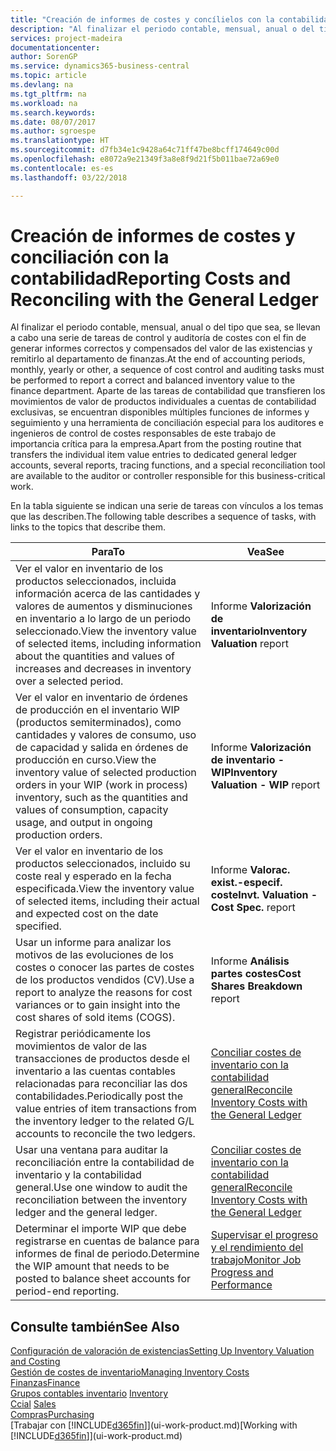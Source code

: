 ```yaml
---
title: "Creación de informes de costes y concílielos con la contabilidad | Documentos de Microsoft"
description: "Al finalizar el periodo contable, mensual, anual o del tipo que sea, se llevan a cabo una serie de tareas de control y auditoría de costes con el fin de generar informes correctos y compensados del valor de las existencias y remitirlo al departamento de finanzas. Aparte de las tareas de contabilidad que transfieren los movimientos de valor de productos individuales a cuentas de contabilidad exclusivas, se encuentran disponibles múltiples funciones de informes y seguimiento y una herramienta de conciliación especial para los auditores e ingenieros de control de costes responsables de este trabajo de importancia crítica para la empresa."
services: project-madeira
documentationcenter: 
author: SorenGP
ms.service: dynamics365-business-central
ms.topic: article
ms.devlang: na
ms.tgt_pltfrm: na
ms.workload: na
ms.search.keywords: 
ms.date: 08/07/2017
ms.author: sgroespe
ms.translationtype: HT
ms.sourcegitcommit: d7fb34e1c9428a64c71ff47be8bcff174649c00d
ms.openlocfilehash: e8072a9e21349f3a8e8f9d21f5b011bae72a69e0
ms.contentlocale: es-es
ms.lasthandoff: 03/22/2018

---
```

# <a name="reporting-costs-and-reconciling-with-the-general-ledger"></a><span data-ttu-id="45d23-104">Creación de informes de costes y conciliación con la contabilidad</span><span class="sxs-lookup"><span data-stu-id="45d23-104">Reporting Costs and Reconciling with the General Ledger</span></span>
<span data-ttu-id="45d23-105">Al finalizar el periodo contable, mensual, anual o del tipo que sea, se llevan a cabo una serie de tareas de control y auditoría de costes con el fin de generar informes correctos y compensados del valor de las existencias y remitirlo al departamento de finanzas.</span><span class="sxs-lookup"><span data-stu-id="45d23-105">At the end of accounting periods, monthly, yearly or other, a sequence of cost control and auditing tasks must be performed to report a correct and balanced inventory value to the finance department.</span></span> <span data-ttu-id="45d23-106">Aparte de las tareas de contabilidad que transfieren los movimientos de valor de productos individuales a cuentas de contabilidad exclusivas, se encuentran disponibles múltiples funciones de informes y seguimiento y una herramienta de conciliación especial para los auditores e ingenieros de control de costes responsables de este trabajo de importancia crítica para la empresa.</span><span class="sxs-lookup"><span data-stu-id="45d23-106">Apart from the posting routine that transfers the individual item value entries to dedicated general ledger accounts, several reports, tracing functions, and a special reconciliation tool are available to the auditor or controller responsible for this business-critical work.</span></span>  

 <span data-ttu-id="45d23-107">En la tabla siguiente se indican una serie de tareas con vínculos a los temas que las describen.</span><span class="sxs-lookup"><span data-stu-id="45d23-107">The following table describes a sequence of tasks, with links to the topics that describe them.</span></span>   

|<span data-ttu-id="45d23-108">**Para**</span><span class="sxs-lookup"><span data-stu-id="45d23-108">**To**</span></span>|<span data-ttu-id="45d23-109">**Vea**</span><span class="sxs-lookup"><span data-stu-id="45d23-109">**See**</span></span>|  
|------------|-------------|  
|<span data-ttu-id="45d23-110">Ver el valor en inventario de los productos seleccionados, incluida información acerca de las cantidades y valores de aumentos y disminuciones en inventario a lo largo de un periodo seleccionado.</span><span class="sxs-lookup"><span data-stu-id="45d23-110">View the inventory value of selected items, including information about the quantities and values of increases and decreases in inventory over a selected period.</span></span>|<span data-ttu-id="45d23-111">Informe **Valorización de inventario**</span><span class="sxs-lookup"><span data-stu-id="45d23-111">**Inventory Valuation** report</span></span>|  
|<span data-ttu-id="45d23-112">Ver el valor en inventario de órdenes de producción en el inventario WIP (productos semiterminados), como cantidades y valores de consumo, uso de capacidad y salida en órdenes de producción en curso.</span><span class="sxs-lookup"><span data-stu-id="45d23-112">View the inventory value of selected production orders in your WIP (work in process) inventory, such as the quantities and values of consumption, capacity usage, and output in ongoing production orders.</span></span>|<span data-ttu-id="45d23-113">Informe **Valorización de inventario - WIP**</span><span class="sxs-lookup"><span data-stu-id="45d23-113">**Inventory Valuation - WIP** report</span></span>|  
|<span data-ttu-id="45d23-114">Ver el valor en inventario de los productos seleccionados, incluido su coste real y esperado en la fecha especificada.</span><span class="sxs-lookup"><span data-stu-id="45d23-114">View the inventory value of selected items, including their actual and expected cost on the date specified.</span></span>|<span data-ttu-id="45d23-115">Informe **Valorac. exist.-especif. coste**</span><span class="sxs-lookup"><span data-stu-id="45d23-115">**Invt. Valuation - Cost Spec.** report</span></span>|  
|<span data-ttu-id="45d23-116">Usar un informe para analizar los motivos de las evoluciones de los costes o conocer las partes de costes de los productos vendidos (CV).</span><span class="sxs-lookup"><span data-stu-id="45d23-116">Use a report to analyze the reasons for cost variances or to gain insight into the cost shares of sold items (COGS).</span></span>|<span data-ttu-id="45d23-117">Informe **Análisis partes costes**</span><span class="sxs-lookup"><span data-stu-id="45d23-117">**Cost Shares Breakdown** report</span></span>|  
|<span data-ttu-id="45d23-118">Registrar periódicamente los movimientos de valor de las transacciones de productos desde el inventario a las cuentas contables relacionadas para reconciliar las dos contabilidades.</span><span class="sxs-lookup"><span data-stu-id="45d23-118">Periodically post the value entries of item transactions from the inventory ledger to the related G/L accounts to reconcile the two ledgers.</span></span>|[<span data-ttu-id="45d23-119">Conciliar costes de inventario con la contabilidad general</span><span class="sxs-lookup"><span data-stu-id="45d23-119">Reconcile Inventory Costs with the General Ledger</span></span>](finance-how-to-post-inventory-costs-to-the-general-ledger.md)|  
|<span data-ttu-id="45d23-120">Usar una ventana para auditar la reconciliación entre la contabilidad de inventario y la contabilidad general.</span><span class="sxs-lookup"><span data-stu-id="45d23-120">Use one window to audit the reconciliation between the inventory ledger and the general ledger.</span></span>|[<span data-ttu-id="45d23-121">Conciliar costes de inventario con la contabilidad general</span><span class="sxs-lookup"><span data-stu-id="45d23-121">Reconcile Inventory Costs with the General Ledger</span></span>](finance-how-to-post-inventory-costs-to-the-general-ledger.md)|  
|<span data-ttu-id="45d23-122">Determinar el importe WIP que debe registrarse en cuentas de balance para informes de final de periodo.</span><span class="sxs-lookup"><span data-stu-id="45d23-122">Determine the WIP amount that needs to be posted to balance sheet accounts for period-end reporting.</span></span>|[<span data-ttu-id="45d23-123">Supervisar el progreso y el rendimiento del trabajo</span><span class="sxs-lookup"><span data-stu-id="45d23-123">Monitor Job Progress and Performance</span></span>](projects-how-monitor-progress-performance.md)|

## <a name="see-also"></a><span data-ttu-id="45d23-124">Consulte también</span><span class="sxs-lookup"><span data-stu-id="45d23-124">See Also</span></span>  
[<span data-ttu-id="45d23-125">Configuración de valoración de existencias</span><span class="sxs-lookup"><span data-stu-id="45d23-125">Setting Up Inventory Valuation and Costing</span></span>](finance-set-up-inventory-valuation-and-costing.md)  
[<span data-ttu-id="45d23-126">Gestión de costes de inventario</span><span class="sxs-lookup"><span data-stu-id="45d23-126">Managing Inventory Costs</span></span>](finance-manage-inventory-costs.md)  
[<span data-ttu-id="45d23-127">Finanzas</span><span class="sxs-lookup"><span data-stu-id="45d23-127">Finance</span></span>](finance.md)  
<span data-ttu-id="45d23-128">[Grupos contables inventario](inventory-manage-inventory.md) </span><span class="sxs-lookup"><span data-stu-id="45d23-128">[Inventory](inventory-manage-inventory.md) </span></span>  
<span data-ttu-id="45d23-129">[Ccial](sales-manage-sales.md) </span><span class="sxs-lookup"><span data-stu-id="45d23-129">[Sales](sales-manage-sales.md) </span></span>  
[<span data-ttu-id="45d23-130">Compras</span><span class="sxs-lookup"><span data-stu-id="45d23-130">Purchasing</span></span>](purchasing-manage-purchasing.md)  
<span data-ttu-id="45d23-131">[Trabajar con [!INCLUDE[d365fin](includes/d365fin_md.md)]](ui-work-product.md)</span><span class="sxs-lookup"><span data-stu-id="45d23-131">[Working with [!INCLUDE[d365fin](includes/d365fin_md.md)]](ui-work-product.md)</span></span>

